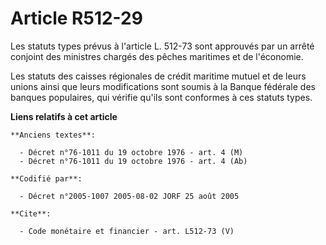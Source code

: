 # Article R512-29

Les statuts types prévus à l'article L. 512-73 sont approuvés par un arrêté conjoint des ministres chargés des pêches
maritimes et de l'économie.

Les statuts des caisses régionales de crédit maritime mutuel et de leurs unions ainsi que leurs modifications sont soumis à
la Banque fédérale des banques populaires, qui vérifie qu'ils sont conformes à ces statuts types.

**Liens relatifs à cet article**

	**Anciens textes**:

	  - Décret n°76-1011 du 19 octobre 1976 - art. 4 (M)
	  - Décret n°76-1011 du 19 octobre 1976 - art. 4 (Ab)

	**Codifié par**:

	  - Décret n°2005-1007 2005-08-02 JORF 25 août 2005

	**Cite**:

	  - Code monétaire et financier - art. L512-73 (V)
